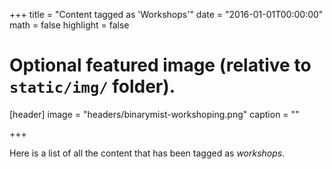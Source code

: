 +++
title = "Content tagged as 'Workshops'"
date = "2016-01-01T00:00:00"
math = false
highlight = false

# Optional featured image (relative to `static/img/` folder).
[header]
image = "headers/binarymist-workshoping.png"
caption = ""

+++

Here is a list of all the content that has been tagged as *workshops*.
